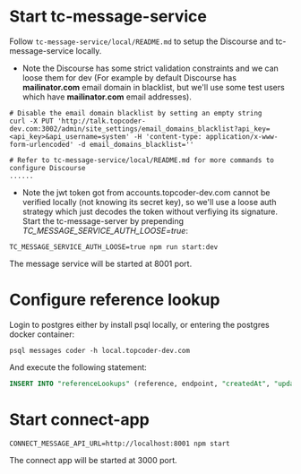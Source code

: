 # Start tc-message-service

Follow ``tc-message-service/local/README.md`` to setup the Discourse and tc-message-service locally.

- Note the Discourse has some strict validation constraints and we can loose them for dev (For example by default Discourse has **mailinator.com** email domain in blacklist, but we'll use some test users which have **mailinator.com** email addresses).

```shell
# Disable the email domain blacklist by setting an empty string
curl -X PUT 'http://talk.topcoder-dev.com:3002/admin/site_settings/email_domains_blacklist?api_key=<api_key>&api_username=system' -H 'content-type: application/x-www-form-urlencoded' -d email_domains_blacklist=''

# Refer to tc-message-service/local/README.md for more commands to configure Discourse
......
```



- Note the jwt token got from accounts.topcoder-dev.com cannot be verified locally (not knowing its secret key), so we'll use a loose auth strategy which just decodes the token without verfiying its signature. Start the tc-message-server by prepending *TC_MESSAGE_SERVICE_AUTH_LOOSE=true*:

```shell
TC_MESSAGE_SERVICE_AUTH_LOOSE=true npm run start:dev
```

The message service will be started at 8001 port.



# Configure reference lookup

Login to postgres either by install psql locally, or entering the postgres docker container:

```shell
psql messages coder -h local.topcoder-dev.com
```

And execute the following statement:

```sql
INSERT INTO "referenceLookups" (reference, endpoint, "createdAt", "updatedAt") VALUES ('project', 'https://api.topcoder-dev.com/v5/projects/{id}', now(), now());
```



# Start connect-app

```shell
CONNECT_MESSAGE_API_URL=http://localhost:8001 npm start
```

The connect app will be started at 3000 port.